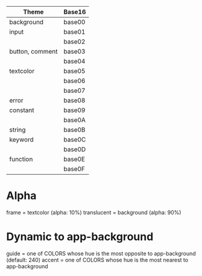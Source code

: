 | Theme           | Base16 |
| --------------- | ------ |
| background      | base00 |
| input           | base01 |
|                 | base02 |
| button, comment | base03 |
|                 | base04 |
| textcolor       | base05 |
|                 | base06 |
|                 | base07 |
| error           | base08 |
| constant        | base09 |
|                 | base0A |
| string          | base0B |
| keyword         | base0C |
|                 | base0D |
| function        | base0E |
|                 | base0F |

# Alpha

frame = textcolor (alpha: 10%)
translucent = background (alpha: 90%)

# Dynamic to app-background

guide = one of COLORS whose hue is the most opposite to app-background (default: 240)
accent = one of COLORS whose hue is the most nearest to app-background
